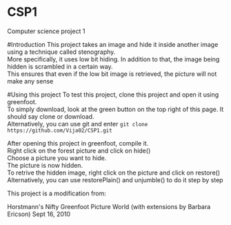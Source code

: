 # CSP1
Computer science project 1

#Introduction
This project takes an image and hide it inside another image using a technique called stenography.   
More specifically, it uses low bit hiding. In addition to that, the image being hidden is scrambled in a certain way.  
This ensures that even if the low bit image is retrieved, the picture will not make any sense  

#Using this project
To test this project, clone this project and open it using greenfoot.  
To simply download, look at the green button on the top right of this page. It should say clone or download.  
Alternatively, you can use git and enter `git clone https://github.com/Vija02/CSP1.git`

After opening this project in greenfoot, compile it.  
Right click on the forest picture and click on hide()  
Choose a picture you want to hide.  
The picture is now hidden.  
To retrive the hidden image, right click on the picture and click on restore()  
Alternatively, you can use restorePlain() and unjumble() to do it step by step  

This project is a modification from:  

Horstmann's Nifty Greenfoot Picture World (with extensions by Barbara Ericson)
Sept 16, 2010
